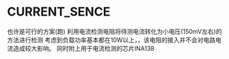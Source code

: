 # CURRENT_SENCE
也许是可行的方案(跑)
利用电流检测电阻将待测电流转化为小电压(150mV左右)的方法进行检测
考虑到负载功率基本都在10W以上，，该电阻的接入并不会对电路电流造成较大影响。
同时附上用于电流检测的芯片INA138
